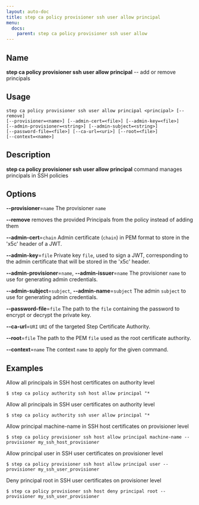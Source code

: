 ```yaml
---
layout: auto-doc
title: step ca policy provisioner ssh user allow principal
menu:
  docs:
    parent: step ca policy provisioner ssh user allow
---
```


## Name
**step ca policy provisioner ssh user allow principal** -- add or remove principals

## Usage

```raw
step ca policy provisioner ssh user allow principal <principal> [--remove]
[--provisioner=<name>] [--admin-cert=<file>] [--admin-key=<file>]
[--admin-provisioner=<string>] [--admin-subject=<string>]
[--password-file=<file>] [--ca-url=<uri>] [--root=<file>]
[--context=<name>]
```

## Description

**step ca policy provisioner ssh user allow principal** command manages principals in SSH policies
               
## Options


**--provisioner**=`name`
The provisioner `name`

**--remove**
removes the provided Principals from the policy instead of adding them

**--admin-cert**=`chain`
Admin certificate (`chain`) in PEM format to store in the 'x5c' header of a JWT.

**--admin-key**=`file`
Private key `file`, used to sign a JWT, corresponding to the admin certificate that will
be stored in the 'x5c' header.

**--admin-provisioner**=`name`, **--admin-issuer**=`name`
The provisioner `name` to use for generating admin credentials.

**--admin-subject**=`subject`, **--admin-name**=`subject`
The admin `subject` to use for generating admin credentials.

**--password-file**=`file`
The path to the `file` containing the password to encrypt or decrypt the private key.

**--ca-url**=`URI`
`URI` of the targeted Step Certificate Authority.

**--root**=`file`
The path to the PEM `file` used as the root certificate authority.

**--context**=`name`
The context `name` to apply for the given command.

## Examples  

Allow all principals in SSH host certificates on authority level
```shell
$ step ca policy authority ssh host allow principal "*
```

Allow all principals in SSH user certificates on authority level
```shell
$ step ca policy authority ssh user allow principal "*
```

Allow principal machine-name in SSH host certificates on provisioner level
```shell
$ step ca policy provisioner ssh host allow principal machine-name --provisioner my_ssh_host_provisioner
```

Allow principal user in SSH user certificates on provisioner level
```shell
$ step ca policy provisioner ssh host allow principal user --provisioner my_ssh_user_provisioner
```

Deny principal root in SSH user certificates on provisioner level
```shell
$ step ca policy provisioner ssh host deny principal root --provisioner my_ssh_user_provisioner
```



